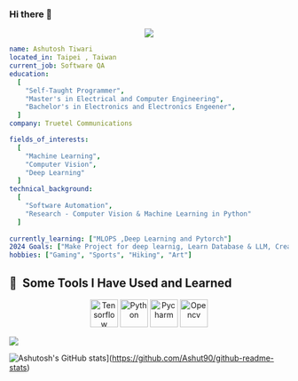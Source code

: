 ### Hi there 👋

<!--
**Ashut90/Ashut90** is a ✨ _special_ ✨ repository because its `README.md` (this file) appears on your GitHub profile.

Here are some ideas to get you started:

- 🔭 I’m currently working on ...
- 🌱 I’m currently learning ...
- 👯 I’m looking to collaborate on ...
- 🤔 I’m looking for help with ...
- 💬 Ask me about ...
- 📫 How to reach me: ...
- 😄 Pronouns: ...
- ⚡ Fun fact: ...
-->
<p align="center">
  <img src="https://capsule-render.vercel.app/api?text=Namaste ! world 🕹️&animation=fadeIn&type=waving&color=gradient&height=100"/>
</p>

```yaml
name: Ashutosh Tiwari
located_in: Taipei , Taiwan
current_job: Software QA 
education:
  [
    "Self-Taught Programmer",
    "Master's in Electrical and Computer Engineering",
    "Bachelor's in Electronics and Electronics Engeener",
  ]
company: Truetel Communications 

fields_of_interests:
  [
    "Machine Learning",
    "Computer Vision",
    "Deep Learning"
  ]
technical_background:
  [
    "Software Automation",
    "Research - Computer Vision & Machine Learning in Python"
  ]
  
currently_learning: ["MLOPS ,Deep Learning and Pytorch"]
2024 Goals: ["Make Project for deep learnig, Learn Database & LLM, Create Ai application project , Get A new Job"]
hobbies: ["Gaming", "Sports", "Hiking", "Art"]
```
<h2> 🚀 &nbsp;Some Tools I Have Used and Learned</h2>
<p align="center">
<img src="https://cdn.jsdelivr.net/gh/devicons/devicon/icons/tensorflow/tensorflow-original.svg" alt="Tensorflow" width="50" height="50"/>
<img src="https://cdn.jsdelivr.net/gh/devicons/devicon/icons/python/python-plain.svg" alt="Python" width="50" height="50"/>
<img src="https://cdn.jsdelivr.net/gh/devicons/devicon/icons/pycharm/pycharm-original.svg" alt="Pycharm" width="50" height="50"/>
<img src="https://cdn.jsdelivr.net/gh/devicons/devicon/icons/opencv/opencv-original.svg" alt="Opencv" width="50" height="50"/> 
</p>

<img align="center" src="https://github-readme-stats.vercel.app/api/top-langs/?username=Ashut90&theme=onedark" />

![Ashutosh's GitHub stats](https://github-readme-stats.vercel.app/api?username=Ashut90)](https://github.com/Ashut90/github-readme-stats)



